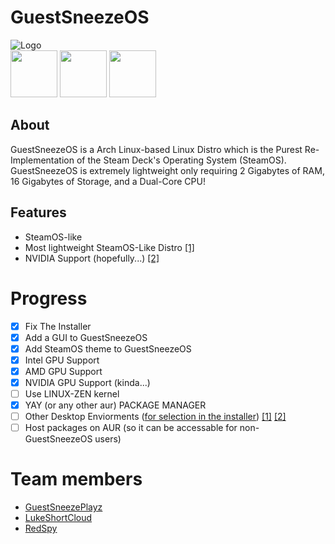 # GuestSneezeOS
![Logo](https://github.com/GuestSneezeOS-Official/GuestSneezeOS/assets/163439609/32015c8f-8259-48a3-92e6-846248197867)
<br>
[<img src="https://github.com/user-attachments/assets/6b011a7d-106e-4cb3-bdaa-7a7f15d886e6" width="75"/>](https://discord.gg/3dKX6bQw7P)
[<img src="https://github.com/user-attachments/assets/c6a69127-68c7-4086-9e7a-79c9dd4834c2" width="75"/>](https://x.com/guestsneezeplay)
[<img src="https://github.com/user-attachments/assets/1d660c54-cecc-4f53-a57c-f4d761718bf6" width="75"/>](https://www.reddit.com/r/GuestSneezeOS/)

## About
GuestSneezeOS is a Arch Linux-based Linux Distro which is the Purest Re-Implementation of the Steam Deck's Operating System (SteamOS). GuestSneezeOS is extremely lightweight only requiring 2 Gigabytes of RAM, 16 Gigabytes of Storage, and a Dual-Core CPU!


## Features
* SteamOS-like
* Most lightweight SteamOS-Like Distro [[1]](https://www.reddit.com/r/DistroHopping/comments/1gz4ea5/comment/lyvrbtk/?utm_source=share&utm_medium=web3x&utm_name=web3xcss&utm_term=1&utm_content=share_button)
* NVIDIA Support (hopefully...) [[2]](https://www.reddit.com/r/FindMeALinuxDistro/comments/1gzulju/comment/lz10u72/?utm_source=share&utm_medium=web3x&utm_name=web3xcss&utm_term=1&utm_content=share_button)

# Progress
- [X] Fix The Installer
- [X] Add a GUI to GuestSneezeOS
- [X] Add SteamOS theme to GuestSneezeOS
- [X] Intel GPU Support
- [X] AMD GPU Support
- [X] NVIDIA GPU Support (kinda...)
- [ ] Use LINUX-ZEN kernel
- [X] YAY (or any other aur) PACKAGE MANAGER
- [ ] Other Desktop Enviorments ([for selection in the installer](https://github.com/GuestSneeze-OS/GuestSneezeOS/blob/main/airootfs/etc/install.sh#L85)) [[1]](https://github.com/winesapOS/winesapOS/issues/1001) [[2]](https://github.com/winesapOS/winesapOS/pull/917)
- [ ] Host packages on AUR (so it can be accessable for non-GuestSneezeOS users)

# Team members
- [GuestSneezePlayz](https://github.com/GuestSneezeOSDev)
- [LukeShortCloud](https://github.com/LukeShortCloud)
- [RedSpy](https://github.com/lolimjustherefornoreason)
